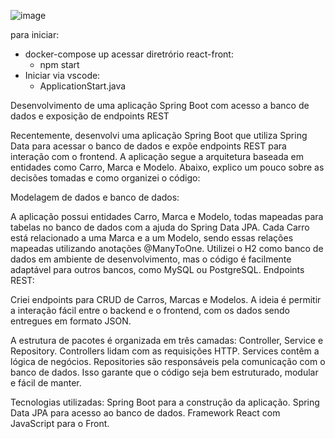 ![image](https://github.com/user-attachments/assets/8446a5d8-c63e-4733-a8a6-3105b0d3e0b6)

para iniciar:
 - docker-compose up
acessar diretrório react-front:
   - npm start
- Iniciar via vscode:
  - ApplicationStart.java

Desenvolvimento de uma aplicação Spring Boot com acesso a banco de dados e exposição de endpoints REST

Recentemente, desenvolvi uma aplicação Spring Boot que utiliza Spring Data para acessar o banco de dados e expõe endpoints REST para interação com o frontend. A aplicação segue a arquitetura baseada em entidades como Carro, Marca e Modelo. Abaixo, explico um pouco sobre as decisões tomadas e como organizei o código:

Modelagem de dados e banco de dados:

A aplicação possui entidades Carro, Marca e Modelo, todas mapeadas para tabelas no banco de dados com a ajuda do Spring Data JPA.
Cada Carro está relacionado a uma Marca e a um Modelo, sendo essas relações mapeadas utilizando anotações @ManyToOne.
Utilizei o H2 como banco de dados em ambiente de desenvolvimento, mas o código é facilmente adaptável para outros bancos, como MySQL ou PostgreSQL.
Endpoints REST:

Criei endpoints para CRUD de Carros, Marcas e Modelos. A ideia é permitir a interação fácil entre o backend e o frontend, com os dados sendo entregues em formato JSON.

A estrutura de pacotes é organizada em três camadas: Controller, Service e Repository.
Controllers lidam com as requisições HTTP.
Services contêm a lógica de negócios.
Repositories são responsáveis pela comunicação com o banco de dados.
Isso garante que o código seja bem estruturado, modular e fácil de manter.

Tecnologias utilizadas:
Spring Boot para a construção da aplicação.
Spring Data JPA para acesso ao banco de dados.
Framework React com JavaScript para o Front.
